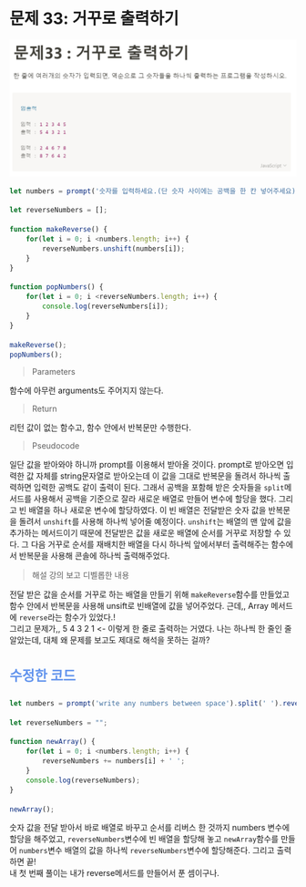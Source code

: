 # 문제 33: 거꾸로 출력하기 

<img src="./questionImage/033.png">

```javascript
let numbers = prompt('숫자를 입력하세요.(단 숫자 사이에는 공백을 한 칸 넣어주세요)').split(' ');

let reverseNumbers = [];

function makeReverse() {
    for(let i = 0; i <numbers.length; i++) {
        reverseNumbers.unshift(numbers[i]);
    }
}

function popNumbers() {
    for(let i = 0; i <reverseNumbers.length; i++) {
        console.log(reverseNumbers[i]);
    }
}

makeReverse();
popNumbers();
````
> Parameters

함수에 아무런 arguments도 주어지지 않는다. 
>Return

리턴 값이 없는 함수고, 함수 안에서 반복문만 수행한다. 

>Pseudocode

일단 값을 받아와야 하니까 prompt를 이용해서 받아올 것이다. prompt로 받아오면 입력한 값 자체를 string문자열로 받아오는데 이 값을 그대로 반복문을 돌려서 하나씩 출력하면 입력한 공백도 같이 출력이 된다.
그래서 공백을 포함해 받은 숫자들을 ```split```메서드를 사용해서 공백을 기준으로 잘라 새로운 배열로 만들어 변수에 할당을 했다. 그리고 빈 배열을 하나 새로운 변수에 할당하였다. 이 빈 배열은 전달받은 숫자 값을 반복문을 돌려서 ```unshift```를 사용해 하나씩 넣어줄 예정이다. ```unshift```는 배열의 맨 앞에 값을 추가하는 메서드이기 때문에 전달받은 값을 새로운 배열에 순서를 거꾸로 저장할 수 있다.
그 다음 거꾸로 순서를 재배치한 배열을 다시 하나씩 앞에서부터 출력해주는 함수에서 반복문을 사용해 콘솔에 하나씩 출력해주었다. 
 
 > 해설 강의 보고 디벨롭한 내용

전달 받은 값을 순서를 거꾸로 하는 배열을 만들기 위해 ```makeReverse```함수를 만들었고 함수 안에서 반복문을 사용해 unsift로 빈배열에 값을 넣어주었다. 근데,, Array 메서드에 ```reverse```라는 함수가 있었다.! <br />
그리고 문제가,, 5 4 3 2 1 <- 이렇게 한 줄로 출력하는 거였다. 나는 하나씩 한 줄인 줄 알았는데, 대체 왜 문제를 보고도 제대로 해석을 못하는 걸까?
<h3 style="color: cornflowerblue; font-size: 24px">수정한 코드</h3>

```javascript
let numbers = prompt('write any numbers between space').split(' ').reverse();

let reverseNumbers = "";

function newArray() {
    for(let i = 0; i <numbers.length; i++) {
        reverseNumbers += numbers[i] + ' ';
    }
    console.log(reverseNumbers);
}

newArray();
```
숫자 값을 전달 받아서 바로 배열로 바꾸고 순서를 리버스 한 것까지 numbers 변수에 할당을 해주었고,
```reverseNumbers```변수에 빈 배열을 할당해 놓고 ```newArray```함수를 만들어 ```numbers```변수 배열의 값을 하나씩 ```reverseNumbers```변수에 할당해준다. 그리고 출력하면 끝!<br /> 내 첫 번째 풀이는 내가 reverse메서드를 만들어서 푼 셈이구나. 
